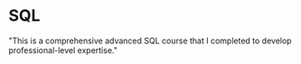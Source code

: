 # SQL
"This is a comprehensive advanced SQL course that I completed to develop professional-level expertise."
